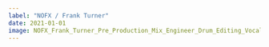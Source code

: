 ```yaml
---
label: "NOFX / Frank Turner"
date: 2021-01-01
image: NOFX_Frank_Turner_Pre_Production_Mix_Engineer_Drum_Editing_Vocal_Tuning.jpeg
---
```

